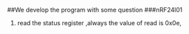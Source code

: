 ##We develop the program with some question
###nRF24l01
1. read the status register ,always the value of read is 0x0e,
